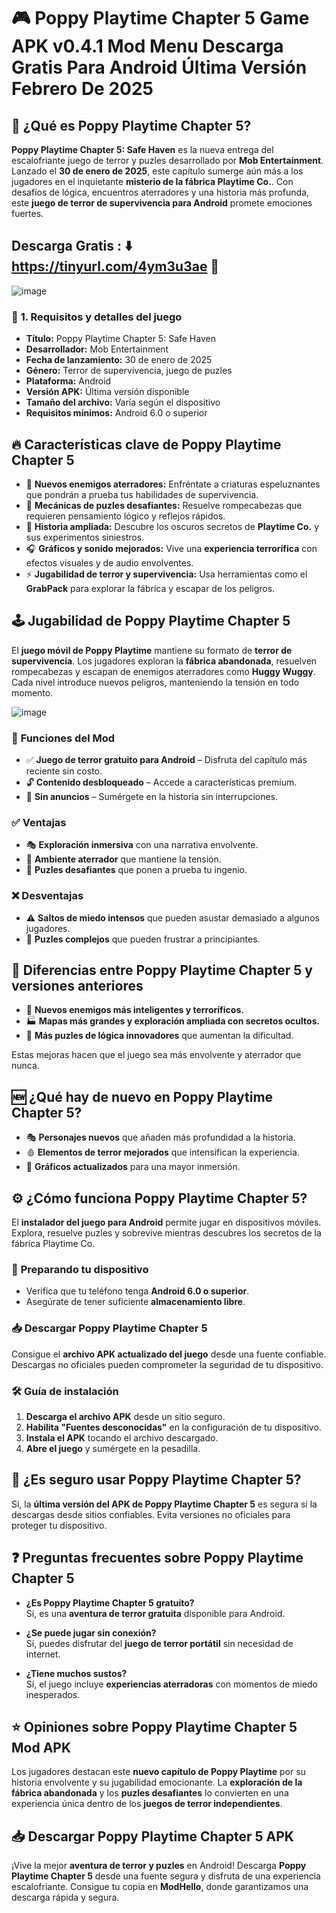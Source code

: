 # 🎮 Poppy Playtime Chapter 5 Game APK v0.4.1 Mod Menu Descarga Gratis Para Android Última Versión Febrero De 2025

## 👻 **¿Qué es Poppy Playtime Chapter 5?**  

**Poppy Playtime Chapter 5: Safe Haven** es la nueva entrega del escalofriante juego de terror y puzles desarrollado por **Mob Entertainment**. Lanzado el **30 de enero de 2025**, este capítulo sumerge aún más a los jugadores en el inquietante **misterio de la fábrica Playtime Co.**. Con desafíos de lógica, encuentros aterradores y una historia más profunda, este **juego de terror de supervivencia para Android** promete emociones fuertes.  

## Descarga Gratis : ⬇️ https://tinyurl.com/4ym3u3ae 📲
![image](https://github.com/user-attachments/assets/4c1fc318-a736-46ab-81c5-33cd7e70f815)


### 📌 **1. Requisitos y detalles del juego**  

- **Título:** Poppy Playtime Chapter 5: Safe Haven  
- **Desarrollador:** Mob Entertainment  
- **Fecha de lanzamiento:** 30 de enero de 2025  
- **Género:** Terror de supervivencia, juego de puzles  
- **Plataforma:** Android  
- **Versión APK:** Última versión disponible  
- **Tamaño del archivo:** Varía según el dispositivo  
- **Requisitos mínimos:** Android 6.0 o superior  

## 🔥 **Características clave de Poppy Playtime Chapter 5**  

- 🧸 **Nuevos enemigos aterradores:** Enfréntate a criaturas espeluznantes que pondrán a prueba tus habilidades de supervivencia.  
- 🧩 **Mecánicas de puzles desafiantes:** Resuelve rompecabezas que requieren pensamiento lógico y reflejos rápidos.  
- 📖 **Historia ampliada:** Descubre los oscuros secretos de **Playtime Co.** y sus experimentos siniestros.  
- 🎧 **Gráficos y sonido mejorados:** Vive una **experiencia terrorífica** con efectos visuales y de audio envolventes.  
- ⚡ **Jugabilidad de terror y supervivencia:** Usa herramientas como el **GrabPack** para explorar la fábrica y escapar de los peligros.  

## 🕹️ **Jugabilidad de Poppy Playtime Chapter 5**  

El **juego móvil de Poppy Playtime** mantiene su formato de **terror de supervivencia**. Los jugadores exploran la **fábrica abandonada**, resuelven rompecabezas y escapan de enemigos aterradores como **Huggy Wuggy**. Cada nivel introduce nuevos peligros, manteniendo la tensión en todo momento.  

![image](https://github.com/user-attachments/assets/36a0bea6-00fd-44de-93f0-198fbe6b66a3)


### 🚀 **Funciones del Mod**  

- ✅ **Juego de terror gratuito para Android** – Disfruta del capítulo más reciente sin costo.  
- 🔓 **Contenido desbloqueado** – Accede a características premium.  
- 🚫 **Sin anuncios** – Sumérgete en la historia sin interrupciones.  

### ✅ **Ventajas**  

- 🎭 **Exploración inmersiva** con una narrativa envolvente.  
- 🔦 **Ambiente aterrador** que mantiene la tensión.  
- 🔑 **Puzles desafiantes** que ponen a prueba tu ingenio.  

### ❌ **Desventajas**  

- ⚠️ **Saltos de miedo intensos** que pueden asustar demasiado a algunos jugadores.  
- 🧠 **Puzles complejos** que pueden frustrar a principiantes.  

## 🔄 **Diferencias entre Poppy Playtime Chapter 5 y versiones anteriores**  

- 🧌 **Nuevos enemigos más inteligentes y terroríficos.**  
- 🏭 **Mapas más grandes y exploración ampliada con secretos ocultos.**  
- 🧠 **Más puzles de lógica innovadores** que aumentan la dificultad.  

Estas mejoras hacen que el juego sea más envolvente y aterrador que nunca.  

## 🆕 **¿Qué hay de nuevo en Poppy Playtime Chapter 5?**  

- 🎭 **Personajes nuevos** que añaden más profundidad a la historia.  
- 🩸 **Elementos de terror mejorados** que intensifican la experiencia.  
- 🎨 **Gráficos actualizados** para una mayor inmersión.  

## ⚙️ **¿Cómo funciona Poppy Playtime Chapter 5?**  

El **instalador del juego para Android** permite jugar en dispositivos móviles. Explora, resuelve puzles y sobrevive mientras descubres los secretos de la fábrica Playtime Co.  

### 📱 **Preparando tu dispositivo**  

- Verifica que tu teléfono tenga **Android 6.0 o superior**.  
- Asegúrate de tener suficiente **almacenamiento libre**.  

### 📥 **Descargar Poppy Playtime Chapter 5**  

Consigue el **archivo APK actualizado del juego** desde una fuente confiable. Descargas no oficiales pueden comprometer la seguridad de tu dispositivo.  

### 🛠️ **Guía de instalación**  

1. **Descarga el archivo APK** desde un sitio seguro.  
2. **Habilita "Fuentes desconocidas"** en la configuración de tu dispositivo.  
3. **Instala el APK** tocando el archivo descargado.  
4. **Abre el juego** y sumérgete en la pesadilla.  

## 🔐 **¿Es seguro usar Poppy Playtime Chapter 5?**  

Sí, la **última versión del APK de Poppy Playtime Chapter 5** es segura si la descargas desde sitios confiables. Evita versiones no oficiales para proteger tu dispositivo.  

## ❓ **Preguntas frecuentes sobre Poppy Playtime Chapter 5**  

- **¿Es Poppy Playtime Chapter 5 gratuito?**  
  Sí, es una **aventura de terror gratuita** disponible para Android.  

- **¿Se puede jugar sin conexión?**  
  Sí, puedes disfrutar del **juego de terror portátil** sin necesidad de internet.  

- **¿Tiene muchos sustos?**  
  Sí, el juego incluye **experiencias aterradoras** con momentos de miedo inesperados.  

## ⭐ **Opiniones sobre Poppy Playtime Chapter 5 Mod APK**  

Los jugadores destacan este **nuevo capítulo de Poppy Playtime** por su historia envolvente y su jugabilidad emocionante. La **exploración de la fábrica abandonada** y los **puzles desafiantes** lo convierten en una experiencia única dentro de los **juegos de terror independientes**.  

## 📥 **Descargar Poppy Playtime Chapter 5 APK**  

¡Vive la mejor **aventura de terror y puzles** en Android! Descarga **Poppy Playtime Chapter 5** desde una fuente segura y disfruta de una experiencia escalofriante. Consigue tu copia en **ModHello**, donde garantizamos una descarga rápida y segura.
